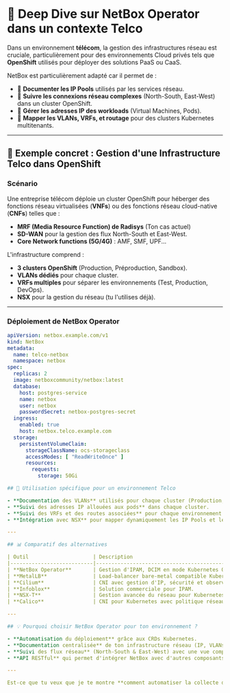 # 🌟 Deep Dive sur NetBox Operator dans un contexte Telco

Dans un environnement **télécom**, la gestion des infrastructures réseau est cruciale, particulièrement pour des environnements Cloud privés tels que **OpenShift** utilisés pour déployer des solutions PaaS ou CaaS. 

NetBox est particulièrement adapté car il permet de :
- 📌 **Documenter les IP Pools** utilisés par les services réseau.
- 📌 **Suivre les connexions réseau complexes** (North-South, East-West) dans un cluster OpenShift.
- 📌 **Gérer les adresses IP des workloads** (Virtual Machines, Pods).
- 📌 **Mapper les VLANs, VRFs, et routage** pour des clusters Kubernetes multitenants.

---

## 🎯 Exemple concret : Gestion d'une Infrastructure Telco dans OpenShift

### **Scénario**
Une entreprise télécom déploie un cluster OpenShift pour héberger des fonctions réseau virtualisées (**VNFs**) ou des fonctions réseau cloud-native (**CNFs**) telles que :

- **MRF (Media Resource Function) de Radisys** (Ton cas actuel)
- **SD-WAN** pour la gestion des flux North-South et East-West.
- **Core Network functions (5G/4G)** : AMF, SMF, UPF...

L'infrastructure comprend :
- **3 clusters OpenShift** (Production, Préproduction, Sandbox).
- **VLANs dédiés** pour chaque cluster.
- **VRFs multiples** pour séparer les environnements (Test, Production, DevOps).
- **NSX** pour la gestion du réseau (tu l'utilises déjà).

---

### **Déploiement de NetBox Operator**

```yaml
apiVersion: netbox.example.com/v1
kind: NetBox
metadata:
  name: telco-netbox
  namespace: netbox
spec:
  replicas: 2
  image: netboxcommunity/netbox:latest
  database:
    host: postgres-service
    name: netbox
    user: netbox
    passwordSecret: netbox-postgres-secret
  ingress:
    enabled: true
    host: netbox.telco.example.com
  storage:
    persistentVolumeClaim:
      storageClassName: ocs-storageclass
      accessModes: [ "ReadWriteOnce" ]
      resources:
        requests:
          storage: 50Gi

## 📌 Utilisation spécifique pour un environnement Telco

- **Documentation des VLANs** utilisés pour chaque cluster (Production, Préproduction, Sandbox).
- **Suivi des adresses IP allouées aux pods** dans chaque cluster.
- **Suivi des VRFs et des routes associées** pour chaque environnement réseau (Test, Production, DevOps).
- **Intégration avec NSX** pour mapper dynamiquement les IP Pools et les Load Balancers aux workloads OpenShift.

---

## 📊 Comparatif des alternatives

| Outil                     | Description                                          | Avantages                           | Inconvénients                         | Intégration OpenShift |
|---------------------------|------------------------------------------------------|------------------------------------|-------------------------------------|-----------------------|
| **NetBox Operator**       | Gestion d'IPAM, DCIM en mode Kubernetes Operator.    | Automatisation, intégration native Kubernetes, API RESTful. | Complexité de configuration initiale. | ✅ |
| **MetalLB**               | Load-balancer bare-metal compatible Kubernetes.     | Simple à déployer, natif Kubernetes. | Pas conçu pour l'IPAM ni DCIM. | ✅ (Load Balancer seulement) |
| **Cilium**                | CNI avec gestion d'IP, sécurité et observabilité.    | Sécurité intégrée, visibilité complète. | Pas de gestion d’inventaire (DCIM). | ✅ |
| **Infoblox**              | Solution commerciale pour IPAM.                     | Très robuste, support commercial. | Coût élevé, moins intégré à Kubernetes. | ❌ (Pas d’opérateur natif) |
| **NSX-T**                 | Gestion avancée du réseau pour Kubernetes/OpenShift. | Sécurité avancée, intégration multi-cloud. | Complexité de configuration. | ✅ (Via NSX Container Plugin) |
| **Calico**                | CNI pour Kubernetes avec politique réseau avancée.  | Sécurité avancée, simplicité. | Pas de gestion d’inventaire (DCIM). | ✅ |

---

## 💡 Pourquoi choisir NetBox Operator pour ton environnement ?

- **Automatisation du déploiement** grâce aux CRDs Kubernetes.
- **Documentation centralisée** de ton infrastructure réseau (IP, VLANs, VRFs, etc.).
- **Suivi des flux réseau** (North-South & East-West) avec une vue complète.
- **API RESTful** qui permet d'intégrer NetBox avec d'autres composants réseau (NSX, MRF Radisys).

---

Est-ce que tu veux que je te montre **comment automatiser la collecte des informations réseau avec NetBox Operator** dans ton OpenShift ? 😊

